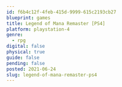 ```yaml
---
id: f6b4c12f-4feb-415d-9999-615c2193cb27
blueprint: games
title: Legend of Mana Remaster [PS4]
platform: playstation-4
genre:
  - rpg
digital: false
physical: true
guide: false
pending: false
posted: 2021-06-24
slug: legend-of-mana-remaster-ps4
---
```

